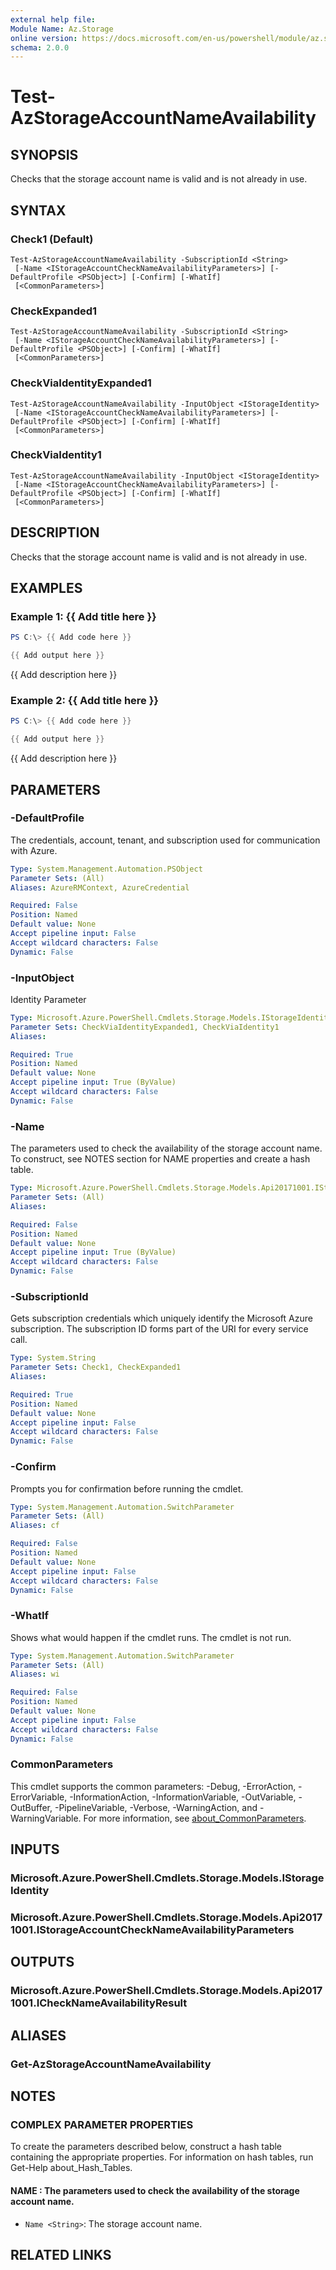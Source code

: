 ```yaml
---
external help file:
Module Name: Az.Storage
online version: https://docs.microsoft.com/en-us/powershell/module/az.storage/test-azstorageaccountnameavailability
schema: 2.0.0
---
```


# Test-AzStorageAccountNameAvailability

## SYNOPSIS
Checks that the storage account name is valid and is not already in use.

## SYNTAX

### Check1 (Default)
```
Test-AzStorageAccountNameAvailability -SubscriptionId <String>
 [-Name <IStorageAccountCheckNameAvailabilityParameters>] [-DefaultProfile <PSObject>] [-Confirm] [-WhatIf]
 [<CommonParameters>]
```

### CheckExpanded1
```
Test-AzStorageAccountNameAvailability -SubscriptionId <String>
 [-Name <IStorageAccountCheckNameAvailabilityParameters>] [-DefaultProfile <PSObject>] [-Confirm] [-WhatIf]
 [<CommonParameters>]
```

### CheckViaIdentityExpanded1
```
Test-AzStorageAccountNameAvailability -InputObject <IStorageIdentity>
 [-Name <IStorageAccountCheckNameAvailabilityParameters>] [-DefaultProfile <PSObject>] [-Confirm] [-WhatIf]
 [<CommonParameters>]
```

### CheckViaIdentity1
```
Test-AzStorageAccountNameAvailability -InputObject <IStorageIdentity>
 [-Name <IStorageAccountCheckNameAvailabilityParameters>] [-DefaultProfile <PSObject>] [-Confirm] [-WhatIf]
 [<CommonParameters>]
```

## DESCRIPTION
Checks that the storage account name is valid and is not already in use.

## EXAMPLES

### Example 1: {{ Add title here }}
```powershell
PS C:\> {{ Add code here }}

{{ Add output here }}
```

{{ Add description here }}

### Example 2: {{ Add title here }}
```powershell
PS C:\> {{ Add code here }}

{{ Add output here }}
```

{{ Add description here }}

## PARAMETERS

### -DefaultProfile
The credentials, account, tenant, and subscription used for communication with Azure.

```yaml
Type: System.Management.Automation.PSObject
Parameter Sets: (All)
Aliases: AzureRMContext, AzureCredential

Required: False
Position: Named
Default value: None
Accept pipeline input: False
Accept wildcard characters: False
Dynamic: False
```

### -InputObject
Identity Parameter

```yaml
Type: Microsoft.Azure.PowerShell.Cmdlets.Storage.Models.IStorageIdentity
Parameter Sets: CheckViaIdentityExpanded1, CheckViaIdentity1
Aliases:

Required: True
Position: Named
Default value: None
Accept pipeline input: True (ByValue)
Accept wildcard characters: False
Dynamic: False
```

### -Name
The parameters used to check the availability of the storage account name.
To construct, see NOTES section for NAME properties and create a hash table.

```yaml
Type: Microsoft.Azure.PowerShell.Cmdlets.Storage.Models.Api20171001.IStorageAccountCheckNameAvailabilityParameters
Parameter Sets: (All)
Aliases:

Required: False
Position: Named
Default value: None
Accept pipeline input: True (ByValue)
Accept wildcard characters: False
Dynamic: False
```

### -SubscriptionId
Gets subscription credentials which uniquely identify the Microsoft Azure subscription.
The subscription ID forms part of the URI for every service call.

```yaml
Type: System.String
Parameter Sets: Check1, CheckExpanded1
Aliases:

Required: True
Position: Named
Default value: None
Accept pipeline input: False
Accept wildcard characters: False
Dynamic: False
```

### -Confirm
Prompts you for confirmation before running the cmdlet.

```yaml
Type: System.Management.Automation.SwitchParameter
Parameter Sets: (All)
Aliases: cf

Required: False
Position: Named
Default value: None
Accept pipeline input: False
Accept wildcard characters: False
Dynamic: False
```

### -WhatIf
Shows what would happen if the cmdlet runs.
The cmdlet is not run.

```yaml
Type: System.Management.Automation.SwitchParameter
Parameter Sets: (All)
Aliases: wi

Required: False
Position: Named
Default value: None
Accept pipeline input: False
Accept wildcard characters: False
Dynamic: False
```

### CommonParameters
This cmdlet supports the common parameters: -Debug, -ErrorAction, -ErrorVariable, -InformationAction, -InformationVariable, -OutVariable, -OutBuffer, -PipelineVariable, -Verbose, -WarningAction, and -WarningVariable. For more information, see [about_CommonParameters](http://go.microsoft.com/fwlink/?LinkID=113216).

## INPUTS

### Microsoft.Azure.PowerShell.Cmdlets.Storage.Models.IStorageIdentity

### Microsoft.Azure.PowerShell.Cmdlets.Storage.Models.Api20171001.IStorageAccountCheckNameAvailabilityParameters

## OUTPUTS

### Microsoft.Azure.PowerShell.Cmdlets.Storage.Models.Api20171001.ICheckNameAvailabilityResult

## ALIASES

### Get-AzStorageAccountNameAvailability

## NOTES

### COMPLEX PARAMETER PROPERTIES
To create the parameters described below, construct a hash table containing the appropriate properties. For information on hash tables, run Get-Help about_Hash_Tables.

#### NAME <IStorageAccountCheckNameAvailabilityParameters>: The parameters used to check the availability of the storage account name.
  - `Name <String>`: The storage account name.

## RELATED LINKS

